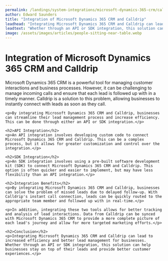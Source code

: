 ```yaml
---
permalink: /landings/system-integrations/microsoft-dynamics-365-crm/calldrip
author: Edward Saunders
title: "Integration of Microsoft Dynamics 365 CRM and Calldrip"
leadhead: "Integrating Microsoft Dynamics 365 CRM and Calldrip can lead to increased efficiency and better lead management for businesses"
leadtext: "Whether through an API or SDK integration, this solution can help businesses stay on top of their leads and provide better customer experiences."
image: /assets/images/articles/people-sitting-near-table.webp
---
```

<div class="arttext">	<h1>Integration of Microsoft Dynamics 365 CRM and Calldrip</h1>
	<p>Microsoft Dynamics 365 CRM is a powerful tool for managing customer interactions and business processes. However, it can be challenging to manage incoming calls and ensure that each lead is followed up with in a timely manner. Calldrip is a solution to this problem, allowing businesses to instantly connect with leads as soon as they call.</p>

	<p>By integrating Microsoft Dynamics 365 CRM and Calldrip, businesses can streamline their lead management process and increase efficiency. This can be done through either an API or SDK integration.</p>

	<h2>API Integration</h2>
	<p>An API integration involves developing custom code to connect Microsoft Dynamics 365 CRM and Calldrip. This can be a complex process, but it allows for greater customization and control over the integration.</p>
	
	<h2>SDK Integration</h2>
	<p>An SDK integration involves using a pre-built software development kit (SDK) to connect Microsoft Dynamics 365 CRM and Calldrip. This option is often quicker and easier to implement, but may have less flexibility than an API integration.</p>

	<h2>Integration Benefits</h2>
	<p>By integrating Microsoft Dynamics 365 CRM and Calldrip, businesses can solve the problem of missed leads due to delayed follow-up. With Calldrip's instant call connection, leads can be quickly routed to the appropriate team member and followed up with in real-time.</p>

	<p>In addition, integrating these two tools allows for better tracking and analysis of lead interactions. Data from Calldrip can be synced with Microsoft Dynamics 365 CRM to provide a more complete picture of each lead's journey and allow for more targeted marketing efforts.</p>

	<h2>Conclusion</h2>
	<p>Integrating Microsoft Dynamics 365 CRM and Calldrip can lead to increased efficiency and better lead management for businesses. Whether through an API or SDK integration, this solution can help businesses stay on top of their leads and provide better customer experiences.</p>
</div>